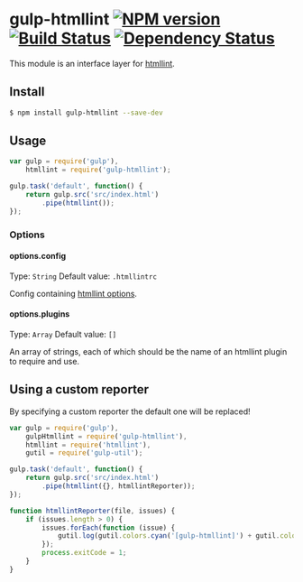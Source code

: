 # gulp-htmllint [![NPM version][npm-image]][npm-url] [![Build Status][travis-image]][travis-url] [![Dependency Status][depstat-image]][depstat-url]

This module is an interface layer for [htmllint](https://github.com/htmllint/htmllint/).

## Install

```sh
$ npm install gulp-htmllint --save-dev
```

## Usage

```js
var gulp = require('gulp'),
	htmllint = require('gulp-htmllint');

gulp.task('default', function() {
	return gulp.src('src/index.html')
		.pipe(htmllint());
});
```

### Options

#### options.config
Type: `String`
Default value: `.htmllintrc`

Config containing [htmllint options](https://github.com/htmllint/htmllint/wiki/Options).

#### options.plugins
Type: `Array`
Default value: `[]`

An array of strings, each of which should be the name of an htmllint plugin to require and use.

[npm-url]: https://www.npmjs.com/package/gulp-htmllint
[npm-image]: https://badge.fury.io/js/gulp-htmllint.svg
[travis-url]: https://travis-ci.org/yvanavermaet/gulp-htmllint
[travis-image]: https://img.shields.io/travis/yvanavermaet/gulp-htmllint.svg?branch=master
[depstat-url]: https://david-dm.org/yvanavermaet/gulp-htmllint
[depstat-image]: https://david-dm.org/yvanavermaet/gulp-htmllint.svg

## Using a custom reporter

By specifying a custom reporter the default one will be replaced!

```js
var gulp = require('gulp'),
	gulpHtmllint = require('gulp-htmllint'),
	htmllint = require('htmllint'),
	gutil = require('gulp-util');

gulp.task('default', function() {
	return gulp.src('src/index.html')
		.pipe(htmllint({}, htmllintReporter));
});

function htmllintReporter(file, issues) {
	if (issues.length > 0) {
        issues.forEach(function (issue) {
            gutil.log(gutil.colors.cyan('[gulp-htmllint]') + gutil.colors.red('(' + issue.code + ') ') + gutil.colors.white( file + '[' + issue.line + ', ' + issue.column + ']: ') + gutil.colors.red((issue.msg || htmllint.messages.renderIssue(issue))));
        });
        process.exitCode = 1;
    }
}
```